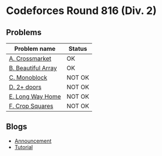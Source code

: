 # Codeforces Round 816 (Div. 2)

## Problems

|Problem name|Status|
|------------|---------|
| [A. Crossmarket](problems/A._Crossmarket.md)|OK|
| [B. Beautiful Array](problems/B._Beautiful_Array.md)|OK|
| [C. Monoblock](problems/C._Monoblock.md)|NOT OK|
| [D. 2+ doors](problems/D._2+_doors.md)|NOT OK|
| [E. Long Way Home](problems/E._Long_Way_Home.md)|NOT OK|
| [F. Crop Squares](problems/F._Crop_Squares.md)|NOT OK|
## Blogs

- [Announcement](blogs/Announcement.md)
- [Tutorial](blogs/Tutorial.md)
